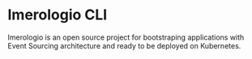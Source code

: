 # Imerologio CLI
Imerologio is an open source project for bootstraping applications with Event Sourcing architecture and ready to be deployed on Kubernetes.

